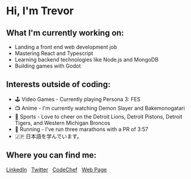 # Hi, I'm Trevor

## What I'm currently working on:
- Landing a front end web development job
- Mastering React and Typescript
- Learning backend technologies like Node.js and MongoDB
- Building games with Godot

## Interests outside of coding:
- 🕹️ Video Games - Currently playing Persona 3: FES
- 📺 Anime - I'm currently watching Demon Slayer and Bakemonogatari
- 🏈 Sports - Love to cheer on the Detroit Lions, Detroit Pistons, Detroit Tigers, and Western Michigan Broncos
- 👟 Running - I've run three marathons with a PR of 3:57
- 🇯🇵 日本語を学んでいます。

## Where you can find me:
<a href="https://www.linkedin.com/in/trevor-bruner-6679a072/">LinkedIn</a>
&nbsp;&nbsp;<a href="https://twitter.com/TrevorABruner">Twitter</a>
&nbsp;&nbsp;<a href="https://www.codechef.com/users/brunertre">CodeChef</a>
&nbsp;&nbsp;<a href="https://tbruner.github.io">Web Page</a>
